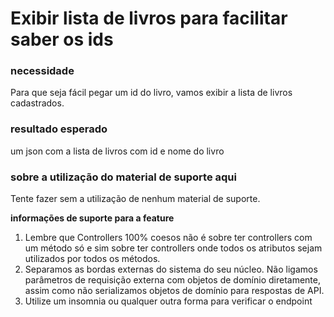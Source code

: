 # Exibir lista de livros para facilitar saber os ids

### **necessidade**

Para que seja fácil pegar um id do livro, vamos exibir a lista de livros cadastrados.

### **resultado esperado**

um json com a lista de livros com id e nome do livro

### **sobre a utilização do material de suporte aqui**

Tente fazer sem a utilização de nenhum material de suporte.

**informações de suporte para a feature**

1. Lembre que Controllers 100% coesos não é sobre ter controllers com um método só e sim sobre ter controllers onde todos os atributos sejam utilizados por todos os métodos.
2. Separamos as bordas externas do sistema do seu núcleo. Não ligamos parâmetros de requisição externa com objetos de domínio diretamente, assim como não serializamos objetos de domínio para respostas de API.
3. Utilize um insomnia ou qualquer outra forma para verificar o endpoint
